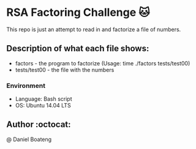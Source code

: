 # RSA Factoring Challenge :cat:
This repo is just an attempt to read in and factorize a file of numbers.

## Description of what each file shows:
* factors - the program to factorize (Usage: time ./factors tests/test00)
* tests/test00 - the file with the numbers
### Environment
* Language: Bash script
* OS: Ubuntu 14.04 LTS

## Author :octocat:
@ Daniel Boateng 